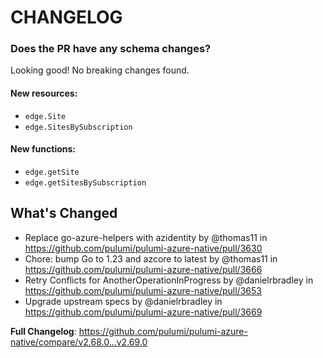 # CHANGELOG

### Does the PR have any schema changes?

Looking good! No breaking changes found.

#### New resources:

- `edge.Site`
- `edge.SitesBySubscription`

#### New functions:

- `edge.getSite`
- `edge.getSitesBySubscription`

<!-- Release notes generated using configuration in .github/release.yml at v2.69.0 -->

## What's Changed
* Replace go-azure-helpers with azidentity by @thomas11 in https://github.com/pulumi/pulumi-azure-native/pull/3630
* Chore: bump Go to 1.23 and azcore to latest by @thomas11 in https://github.com/pulumi/pulumi-azure-native/pull/3666
* Retry Conflicts for AnotherOperationInProgress by @danielrbradley in https://github.com/pulumi/pulumi-azure-native/pull/3653
* Upgrade upstream specs by @danielrbradley in https://github.com/pulumi/pulumi-azure-native/pull/3669


**Full Changelog**: https://github.com/pulumi/pulumi-azure-native/compare/v2.68.0...v2.69.0